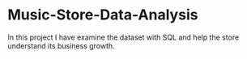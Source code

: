 # Music-Store-Data-Analysis
In this project I have examine the dataset with SQL and help the store understand its business growth.
